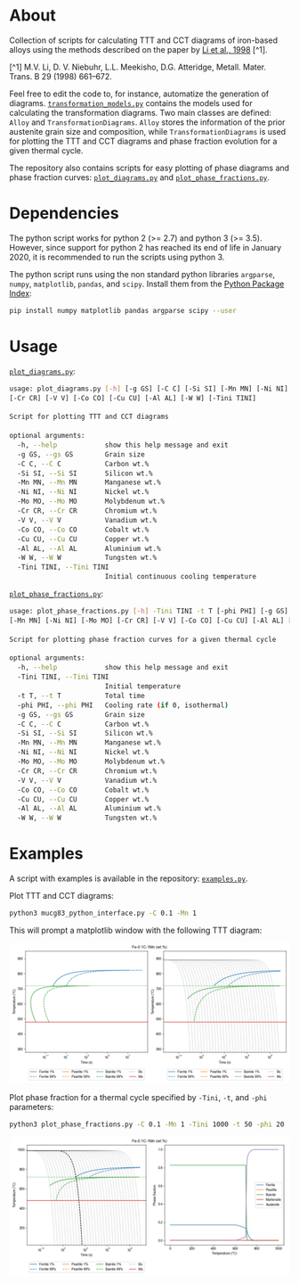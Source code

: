 # About

Collection of scripts for calculating TTT and CCT diagrams of iron-based alloys using the methods described on the paper by [Li et al., 1998](https://github.com/arthursn/transformation-diagrams/blob/master/literature/Li%20et%20al%2C%201998%20(MetTransB)%20%5BA%20Computational%20Model%20for%20the%20Prediction%20of%20Steel%20Hardenability%5D.pdf) [^1].

[^1] M.V. Li, D. V. Niebuhr, L.L. Meekisho, D.G. Atteridge, Metall. Mater. Trans. B 29 (1998) 661–672.

Feel free to edit the code to, for instance, automatize the generation of diagrams. [`transformation_models.py`](https://github.com/arthursn/transformation-diagrams/blob/master/transformation_models.py) contains the models used for calculating the transformation diagrams. Two main classes are defined: `Alloy` and `TransformationDiagrams`. `Alloy` stores the information of the prior austenite grain size and composition, while `TransformationDiagrams` is used for plotting the TTT and CCT diagrams and phase fraction evolution for a given thermal cycle.

The repository also contains scripts for easy plotting of phase diagrams and phase fraction curves: [`plot_diagrams.py`](https://github.com/arthursn/transformation-diagrams/blob/master/plot_diagrams.py) and [`plot_phase_fractions.py`](https://github.com/arthursn/transformation-diagrams/blob/master/plot_phase_fractions.py).

# Dependencies

The python script works for python 2 (>= 2.7) and python 3 (>= 3.5). However, since support for python 2 has reached its end of life in January 2020, it is recommended to run the scripts using python 3.

The python script runs using the non standard python libraries `argparse`, `numpy`, `matplotlib`, `pandas`, and `scipy`. Install them from the [Python Package Index](https://pypi.org/):

```bash
pip install numpy matplotlib pandas argparse scipy --user
```

# Usage

[`plot_diagrams.py`](https://github.com/arthursn/transformation-diagrams/blob/master/plot_diagrams.py):

```bash
usage: plot_diagrams.py [-h] [-g GS] [-C C] [-Si SI] [-Mn MN] [-Ni NI] [-Mo MO] 
[-Cr CR] [-V V] [-Co CO] [-Cu CU] [-Al AL] [-W W] [-Tini TINI]

Script for plotting TTT and CCT diagrams

optional arguments:
  -h, --help            show this help message and exit
  -g GS, --gs GS        Grain size
  -C C, --C C           Carbon wt.%
  -Si SI, --Si SI       Silicon wt.%
  -Mn MN, --Mn MN       Manganese wt.%
  -Ni NI, --Ni NI       Nickel wt.%
  -Mo MO, --Mo MO       Molybdenum wt.%
  -Cr CR, --Cr CR       Chromium wt.%
  -V V, --V V           Vanadium wt.%
  -Co CO, --Co CO       Cobalt wt.%
  -Cu CU, --Cu CU       Copper wt.%
  -Al AL, --Al AL       Aluminium wt.%
  -W W, --W W           Tungsten wt.%
  -Tini TINI, --Tini TINI
                        Initial continuous cooling temperature

```

[`plot_phase_fractions.py`](https://github.com/arthursn/transformation-diagrams/blob/master/plot_phase_fractions.py):

```bash
usage: plot_phase_fractions.py [-h] -Tini TINI -t T [-phi PHI] [-g GS] [-C C] [-Si SI] 
[-Mn MN] [-Ni NI] [-Mo MO] [-Cr CR] [-V V] [-Co CO] [-Cu CU] [-Al AL] [-W W]

Script for plotting phase fraction curves for a given thermal cycle

optional arguments:
  -h, --help            show this help message and exit
  -Tini TINI, --Tini TINI
                        Initial temperature
  -t T, --t T           Total time
  -phi PHI, --phi PHI   Cooling rate (if 0, isothermal)
  -g GS, --gs GS        Grain size
  -C C, --C C           Carbon wt.%
  -Si SI, --Si SI       Silicon wt.%
  -Mn MN, --Mn MN       Manganese wt.%
  -Ni NI, --Ni NI       Nickel wt.%
  -Mo MO, --Mo MO       Molybdenum wt.%
  -Cr CR, --Cr CR       Chromium wt.%
  -V V, --V V           Vanadium wt.%
  -Co CO, --Co CO       Cobalt wt.%
  -Cu CU, --Cu CU       Copper wt.%
  -Al AL, --Al AL       Aluminium wt.%
  -W W, --W W           Tungsten wt.%
```

# Examples

A script with examples is available in the repository: [`examples.py`](https://github.com/arthursn/transformation-diagrams/blob/master/examples.py).

Plot TTT and CCT diagrams:

```bash
python3 mucg83_python_interface.py -C 0.1 -Mn 1
```

This will prompt a matplotlib window with the following TTT diagram:

![Fe-1%Mn-0.1%Mn diagrams](img/Fe-1Mn-01C_diagrams.png)

Plot phase fraction for a thermal cycle specified by `-Tini`, `-t`, and `-phi` parameters:

```bash
python3 plot_phase_fractions.py -C 0.1 -Mn 1 -Tini 1000 -t 50 -phi 20
```

![Fe-1%Mn-0.1%Mn phase fraction](img/Fe-1Mn-01C_phase_fraction.png)
